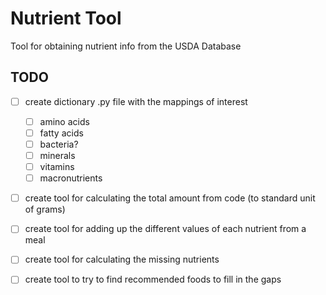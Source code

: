 # Nutrient Tool

Tool for obtaining nutrient info from the USDA Database

## TODO

- [ ] create dictionary .py file with the mappings of interest
  - [ ] amino acids
  - [ ] fatty acids
  - [ ] bacteria?
  - [ ] minerals
  - [ ] vitamins
  - [ ] macronutrients
- [ ] create tool for calculating the total amount from code (to standard unit of grams)
- [ ] create tool for adding up the different values of each nutrient from a meal
- [ ] create tool for calculating the missing nutrients
- [ ] create tool to try to find recommended foods to fill in the gaps

